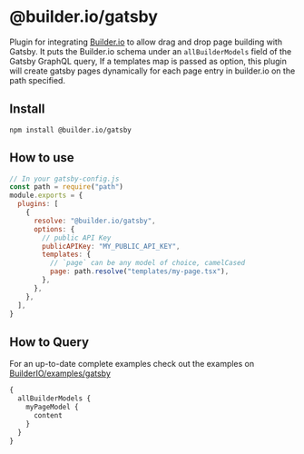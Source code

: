 # @builder.io/gatsby

Plugin for integrating [Builder.io](https://www.builder.io) to allow drag and drop page building with Gatsby. It puts the Builder.io schema under an `allBuilderModels` field of the Gatsby GraphQL query, If a templates map is passed as option, this plugin will create gatsby pages dynamically for each page entry in builder.io on the path specified.

## Install

`npm install @builder.io/gatsby`

## How to use

```javascript
// In your gatsby-config.js
const path = require("path")
module.exports = {
  plugins: [
    {
      resolve: "@builder.io/gatsby",
      options: {
        // public API Key
        publicAPIKey: "MY_PUBLIC_API_KEY",
        templates: {
          // `page` can be any model of choice, camelCased
          page: path.resolve("templates/my-page.tsx"),
        },
      },
    },
  ],
}
```

## How to Query

For an up-to-date complete examples check out the examples on [BuilderIO/examples/gatsby](https://github.com/BuilderIO/builder/tree/master/examples/gatsby)

```graphql
{
  allBuilderModels {
    myPageModel {
      content
    }
  }
}
```
